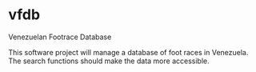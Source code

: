 # vfdb
Venezuelan Footrace Database

This software project will manage a database of foot races in Venezuela. The search functions should make the data more accessible. 
